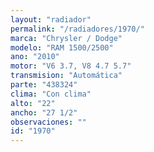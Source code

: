 ```yaml
---
layout: "radiador"
permalink: "/radiadores/1970/"
marca: "Chrysler / Dodge"
modelo: "RAM 1500/2500"
ano: "2010"
motor: "V6 3.7, V8 4.7 5.7"
transmision: "Automática"
parte: "438324"
clima: "Con clima"
alto: "22"
ancho: "27 1/2"
observaciones: ""
id: "1970"
---
```


